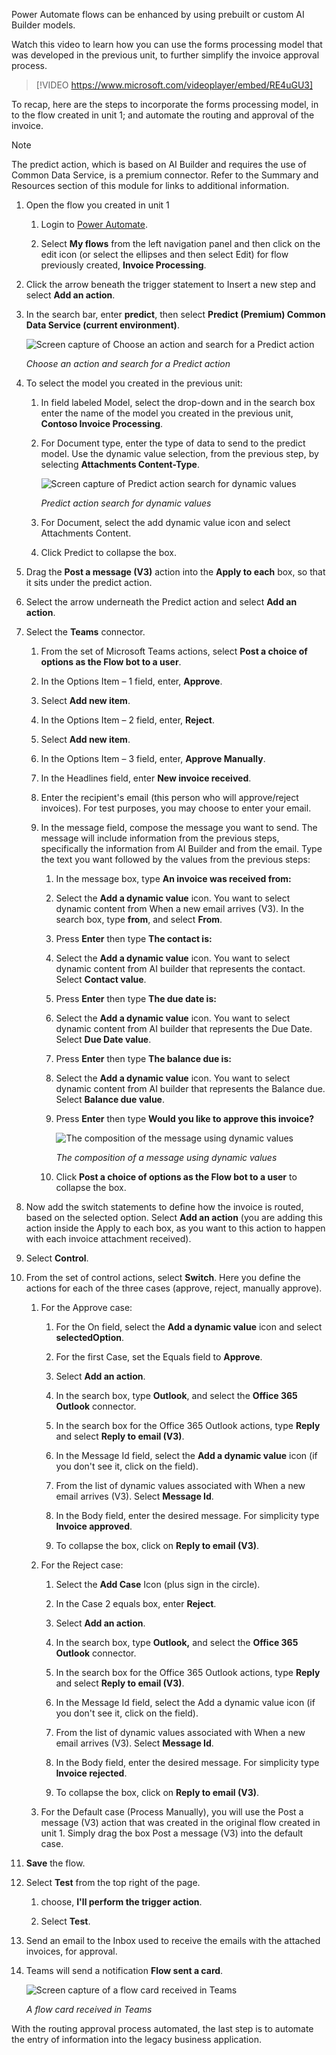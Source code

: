 Power Automate flows can be enhanced by using prebuilt or custom AI Builder models.

Watch this video to learn how you can use the forms processing model that was developed in the previous unit, to further simplify the invoice approval process.

>[!VIDEO https://www.microsoft.com/videoplayer/embed/RE4uGU3]


To recap, here are the steps to incorporate the forms processing model, in to the flow created in unit 1; and automate the routing and approval of the invoice.

>[!NOTE]
> The predict action, which is based on AI Builder and requires the use of Common Data Service, is a premium connector.  Refer to the Summary and Resources section of this module for links to additional information.


1. Open the flow you created in unit 1

   1. Login to [Power Automate](https://powerautomate.com/?azure-portal=true).

   1. Select **My flows** from the left navigation panel and then click on the edit icon (or select the ellipses and then select Edit) for flow previously created, **Invoice Processing**.

1. Click the arrow beneath the trigger statement to Insert a new step and select **Add an action**.

1. In the search bar, enter **predict**, then select **Predict (Premium) Common Data Service (current environment)**.

   ![Screen capture of Choose an action and search for a Predict action](../media/predict-premium-connector-2.png)

   *Choose an action and search for a Predict action*

1. To select the model you created in the previous unit:

   1. In field labeled Model, select the drop-down and in the search box enter the name of the model you created in the previous unit, **Contoso Invoice Processing**.

   1. For Document type, enter the type of data to send to the predict model.  Use the dynamic value selection, from the previous step, by selecting **Attachments Content-Type**.

        ![Screen capture of Predict action search for dynamic values](../media/predict-search-dynamic-value-4.png)

        *Predict action search for dynamic values*
   
   1. For Document, select the add dynamic value icon and select Attachments Content.

   1. Click Predict to collapse the box.

1. Drag the **Post a message (V3)** action into the **Apply to each** box, so that it sits under the predict action.

1. Select the arrow underneath the Predict action and select **Add an action**.

1. Select the **Teams** connector.

   1. From the set of Microsoft Teams actions, select **Post a choice of options as the Flow bot to a user**.

   1. In the Options Item – 1 field, enter, **Approve**.

   1. Select **Add new item**.

   1. In the Options Item – 2 field, enter, **Reject**.

   1. Select **Add new item**.

   1. In the Options Item – 3 field, enter, **Approve Manually**.

   1. In the Headlines field, enter **New invoice received**.

   1. Enter the recipient's email (this person who will approve/reject invoices).  For test purposes, you may choose to enter your email.

   1. In the message field, compose the message you want to send.  The message will include information from the previous steps, specifically the information from AI Builder and from the email.  Type the text you want followed by the values from the previous steps:

      1. In the message box, type **An invoice was received from:**

      1. Select the **Add a dynamic value** icon.  You want to select dynamic content from When a new email arrives (V3). In the search box, type **from**, and select **From**.

      1. Press **Enter** then type **The contact is:**

      1. Select the **Add a dynamic value** icon.  You want to select dynamic content from AI builder that represents the contact.  Select **Contact value**.

      1. Press **Enter** then type **The due date is:**

      1. Select the **Add a dynamic value** icon.  You want to select dynamic content from AI builder that represents the Due Date.  Select **Due Date value**.

      1. Press **Enter** then type **The balance due is:**

      1. Select the **Add a dynamic value** icon.  You want to select dynamic content from AI builder that represents the  Balance due.  Select **Balance due value**.

      1. Press **Enter** then type **Would you like to approve this invoice?**

         ![The composition of the message using dynamic values](../media/sample-message.png)

         *The composition of a message using dynamic values*

      1. Click **Post a choice of options as the Flow bot to a user** to collapse the box.

1. Now add the switch statements to define how the invoice is routed, based on the selected option. Select **Add an action** (you are adding this action inside the Apply to each box, as you want to this action to happen with each invoice attachment received).

1. Select **Control**.

1. From the set of control actions, select **Switch**.  Here you define the actions for each of the three cases (approve, reject, manually approve).

   1. For the Approve case:

      1. For the On field, select the **Add a dynamic value** icon and select **selectedOption**.

      1. For the first Case, set the Equals field to **Approve**.

      1. Select **Add an action**.

      1. In the search box, type **Outlook**, and select the **Office 365 Outlook** connector.

      1. In the search box for the Office 365 Outlook actions, type **Reply** and select **Reply to email (V3)**.

      1. In the Message Id field, select the **Add a dynamic value** icon (if you don't see it, click on the field).

      1. From the list of dynamic values associated with When a new email arrives (V3). Select **Message Id**.

      1. In the Body field, enter the desired message.  For simplicity type **Invoice approved**.

      1. To collapse the box, click on **Reply to email (V3)**.

   1. For the Reject case:

      1. Select the **Add Case** Icon (plus sign in the circle).

      1. In the Case 2 equals box, enter **Reject**.

      1. Select **Add an action**.

      1. In the search box, type **Outlook,** and select the **Office 365 Outlook** connector.

      1. In the search box for the Office 365 Outlook actions, type **Reply** and select **Reply to email (V3)**.

      1. In the Message Id field, select the Add a dynamic value icon (if you don't see it, click on the field).

      1. From the list of dynamic values associated with When a new email arrives (V3). Select **Message Id**.

      1. In the Body field, enter the desired message.  For simplicity type **Invoice rejected**.

      1. To collapse the box, click on **Reply to email (V3)**.

   1. For the Default case (Process Manually), you will use the Post a message (V3) action that was created in the original flow created in unit 1.  Simply drag the box Post a message (V3) into the default case.

1. **Save** the flow.

1. Select **Test** from the top right of the page.

    1. choose, **I'll perform the trigger action**.

    1. Select **Test**.

1. Send an email to the Inbox used to receive the emails with the attached invoices, for approval.

1. Teams will send a notification **Flow sent a card**.

    ![Screen capture of a flow card received in Teams](../media/flow-card-7.png)

    *A flow card received in Teams*

With the routing approval process automated, the last step is to automate the entry of information into the legacy business application.

